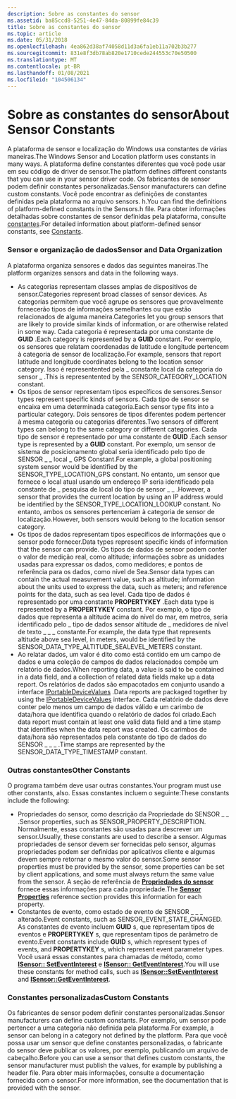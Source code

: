 ```yaml
---
description: Sobre as constantes do sensor
ms.assetid: ba85ccd8-5251-4e47-84da-80899fe84c39
title: Sobre as constantes do sensor
ms.topic: article
ms.date: 05/31/2018
ms.openlocfilehash: 4ea862d38af74058d11d3a6fa1eb11a702b3b277
ms.sourcegitcommit: 831e8f3db78ab820e1710cede244553c70e50500
ms.translationtype: MT
ms.contentlocale: pt-BR
ms.lasthandoff: 01/08/2021
ms.locfileid: "104506134"
---
```

# <a name="about-sensor-constants"></a><span data-ttu-id="f66ce-103">Sobre as constantes do sensor</span><span class="sxs-lookup"><span data-stu-id="f66ce-103">About Sensor Constants</span></span>

<span data-ttu-id="f66ce-104">A plataforma de sensor e localização do Windows usa constantes de várias maneiras.</span><span class="sxs-lookup"><span data-stu-id="f66ce-104">The Windows Sensor and Location platform uses constants in many ways.</span></span> <span data-ttu-id="f66ce-105">A plataforma define constantes diferentes que você pode usar em seu código de driver de sensor.</span><span class="sxs-lookup"><span data-stu-id="f66ce-105">The platform defines different constants that you can use in your sensor driver code.</span></span> <span data-ttu-id="f66ce-106">Os fabricantes de sensor podem definir constantes personalizadas.</span><span class="sxs-lookup"><span data-stu-id="f66ce-106">Sensor manufacturers can define custom constants.</span></span> <span data-ttu-id="f66ce-107">Você pode encontrar as definições de constantes definidas pela plataforma no arquivo sensors. h.</span><span class="sxs-lookup"><span data-stu-id="f66ce-107">You can find the definitions of platform-defined constants in the Sensors.h file.</span></span> <span data-ttu-id="f66ce-108">Para obter informações detalhadas sobre constantes de sensor definidas pela plataforma, consulte [constantes](constants.md).</span><span class="sxs-lookup"><span data-stu-id="f66ce-108">For detailed information about platform-defined sensor constants, see [Constants](constants.md).</span></span>

### <a name="sensor-and-data-organization"></a><span data-ttu-id="f66ce-109">Sensor e organização de dados</span><span class="sxs-lookup"><span data-stu-id="f66ce-109">Sensor and Data Organization</span></span>

<span data-ttu-id="f66ce-110">A plataforma organiza sensores e dados das seguintes maneiras.</span><span class="sxs-lookup"><span data-stu-id="f66ce-110">The platform organizes sensors and data in the following ways.</span></span>

-   <span data-ttu-id="f66ce-111">As categorias representam classes amplas de dispositivos de sensor.</span><span class="sxs-lookup"><span data-stu-id="f66ce-111">Categories represent broad classes of sensor devices.</span></span> <span data-ttu-id="f66ce-112">As categorias permitem que você agrupe os sensores que provavelmente fornecerão tipos de informações semelhantes ou que estão relacionados de alguma maneira.</span><span class="sxs-lookup"><span data-stu-id="f66ce-112">Categories let you group sensors that are likely to provide similar kinds of information, or are otherwise related in some way.</span></span> <span data-ttu-id="f66ce-113">Cada categoria é representada por uma constante de **GUID** .</span><span class="sxs-lookup"><span data-stu-id="f66ce-113">Each category is represented by a **GUID** constant.</span></span> <span data-ttu-id="f66ce-114">Por exemplo, os sensores que relatam coordenadas de latitude e longitude pertencem à categoria de sensor de localização.</span><span class="sxs-lookup"><span data-stu-id="f66ce-114">For example, sensors that report latitude and longitude coordinates belong to the location sensor category.</span></span> <span data-ttu-id="f66ce-115">Isso é representented pela \_ constante local da categoria do sensor \_ .</span><span class="sxs-lookup"><span data-stu-id="f66ce-115">This is representented by the SENSOR\_CATEGORY\_LOCATION constant.</span></span>
-   <span data-ttu-id="f66ce-116">Os tipos de sensor representam tipos específicos de sensores.</span><span class="sxs-lookup"><span data-stu-id="f66ce-116">Sensor types represent specific kinds of sensors.</span></span> <span data-ttu-id="f66ce-117">Cada tipo de sensor se encaixa em uma determinada categoria.</span><span class="sxs-lookup"><span data-stu-id="f66ce-117">Each sensor type fits into a particular category.</span></span> <span data-ttu-id="f66ce-118">Dois sensores de tipos diferentes podem pertencer à mesma categoria ou categorias diferentes.</span><span class="sxs-lookup"><span data-stu-id="f66ce-118">Two sensors of different types can belong to the same category or different categories.</span></span> <span data-ttu-id="f66ce-119">Cada tipo de sensor é representado por uma constante de **GUID** .</span><span class="sxs-lookup"><span data-stu-id="f66ce-119">Each sensor type is represented by a **GUID** constant.</span></span> <span data-ttu-id="f66ce-120">Por exemplo, um sensor de sistema de posicionamento global seria identificado pelo tipo de SENSOR \_ \_ local \_ GPS Constant.</span><span class="sxs-lookup"><span data-stu-id="f66ce-120">For example, a global positioning system sensor would be identified by the SENSOR\_TYPE\_LOCATION\_GPS constant.</span></span> <span data-ttu-id="f66ce-121">No entanto, um sensor que fornece o local atual usando um endereço IP seria identificado pela constante de \_ pesquisa de local do tipo de sensor \_ \_ .</span><span class="sxs-lookup"><span data-stu-id="f66ce-121">However, a sensor that provides the current location by using an IP address would be identified by the SENSOR\_TYPE\_LOCATION\_LOOKUP constant.</span></span> <span data-ttu-id="f66ce-122">No entanto, ambos os sensores pertenceriam à categoria de sensor de localização.</span><span class="sxs-lookup"><span data-stu-id="f66ce-122">However, both sensors would belong to the location sensor category.</span></span>
-   <span data-ttu-id="f66ce-123">Os tipos de dados representam tipos específicos de informações que o sensor pode fornecer.</span><span class="sxs-lookup"><span data-stu-id="f66ce-123">Data types represent specific kinds of information that the sensor can provide.</span></span> <span data-ttu-id="f66ce-124">Os tipos de dados de sensor podem conter o valor de medição real, como altitude; informações sobre as unidades usadas para expressar os dados, como medidores; e pontos de referência para os dados, como nível de Sea.</span><span class="sxs-lookup"><span data-stu-id="f66ce-124">Sensor data types can contain the actual measurement value, such as altitude; information about the units used to express the data, such as meters; and reference points for the data, such as sea level.</span></span> <span data-ttu-id="f66ce-125">Cada tipo de dados é representado por uma constante **PROPERTYKEY** .</span><span class="sxs-lookup"><span data-stu-id="f66ce-125">Each data type is represented by a **PROPERTYKEY** constant.</span></span> <span data-ttu-id="f66ce-126">Por exemplo, o tipo de dados que representa a altitude acima do nível do mar, em metros, seria identificado pelo \_ tipo de dados sensor altitude de \_ medidores de nível de texto \_ \_ \_ constante.</span><span class="sxs-lookup"><span data-stu-id="f66ce-126">For example, the data type that represents altitude above sea level, in meters, would be identified by the SENSOR\_DATA\_TYPE\_ALTITUDE\_SEALEVEL\_METERS constant.</span></span>
-   <span data-ttu-id="f66ce-127">Ao relatar dados, um valor é dito como está contido em um campo de dados e uma coleção de campos de dados relacionados compõe um relatório de dados.</span><span class="sxs-lookup"><span data-stu-id="f66ce-127">When reporting data, a value is said to be contained in a data field, and a collection of related data fields make up a data report.</span></span> <span data-ttu-id="f66ce-128">Os relatórios de dados são empacotados em conjunto usando a interface [IPortableDeviceValues](/previous-versions//ms740012(v=vs.85)) .</span><span class="sxs-lookup"><span data-stu-id="f66ce-128">Data reports are packaged together by using the [IPortableDeviceValues](/previous-versions//ms740012(v=vs.85)) interface.</span></span> <span data-ttu-id="f66ce-129">Cada relatório de dados deve conter pelo menos um campo de dados válido e um carimbo de data/hora que identifica quando o relatório de dados foi criado.</span><span class="sxs-lookup"><span data-stu-id="f66ce-129">Each data report must contain at least one valid data field and a time stamp that identifies when the data report was created.</span></span> <span data-ttu-id="f66ce-130">Os carimbos de data/hora são representados pela constante do tipo de dados do SENSOR \_ \_ \_ .</span><span class="sxs-lookup"><span data-stu-id="f66ce-130">Time stamps are represented by the SENSOR\_DATA\_TYPE\_TIMESTAMP constant.</span></span>

### <a name="other-constants"></a><span data-ttu-id="f66ce-131">Outras constantes</span><span class="sxs-lookup"><span data-stu-id="f66ce-131">Other Constants</span></span>

<span data-ttu-id="f66ce-132">O programa também deve usar outras constantes.</span><span class="sxs-lookup"><span data-stu-id="f66ce-132">Your program must use other constants, also.</span></span> <span data-ttu-id="f66ce-133">Essas constantes incluem o seguinte:</span><span class="sxs-lookup"><span data-stu-id="f66ce-133">These constants include the following:</span></span>

-   <span data-ttu-id="f66ce-134">Propriedades do sensor, como descrição da Propriedade do SENSOR \_ \_ .</span><span class="sxs-lookup"><span data-stu-id="f66ce-134">Sensor properties, such as SENSOR\_PROPERTY\_DESCRIPTION.</span></span> <span data-ttu-id="f66ce-135">Normalmente, essas constantes são usadas para descrever um sensor.</span><span class="sxs-lookup"><span data-stu-id="f66ce-135">Usually, these constants are used to describe a sensor.</span></span> <span data-ttu-id="f66ce-136">Algumas propriedades de sensor devem ser fornecidas pelo sensor, algumas propriedades podem ser definidas por aplicativos cliente e algumas devem sempre retornar o mesmo valor do sensor.</span><span class="sxs-lookup"><span data-stu-id="f66ce-136">Some sensor properties must be provided by the sensor, some properties can be set by client applications, and some must always return the same value from the sensor.</span></span> <span data-ttu-id="f66ce-137">A seção de referência de [**Propriedades do sensor**](sensor-properties.md) fornece essas informações para cada propriedade.</span><span class="sxs-lookup"><span data-stu-id="f66ce-137">The [**Sensor Properties**](sensor-properties.md) reference section provides this information for each property.</span></span>
-   <span data-ttu-id="f66ce-138">Constantes de evento, como estado de evento de SENSOR \_ \_ \_ alterado.</span><span class="sxs-lookup"><span data-stu-id="f66ce-138">Event constants, such as SENSOR\_EVENT\_STATE\_CHANGED.</span></span> <span data-ttu-id="f66ce-139">As constantes de evento incluem **GUID** s, que representam tipos de eventos e **PROPERTYKEY** s, que representam tipos de parâmetro de evento.</span><span class="sxs-lookup"><span data-stu-id="f66ce-139">Event constants include **GUID** s, which represent types of events, and **PROPERTYKEY** s, which represent event parameter types.</span></span> <span data-ttu-id="f66ce-140">Você usará essas constantes para chamadas de método, como [**ISensor:: SetEventInterest**](/windows/win32/api/sensorsapi/nf-sensorsapi-isensor-seteventinterest) e [**ISensor:: GetEventInterest**](/windows/win32/api/sensorsapi/nf-sensorsapi-isensor-geteventinterest).</span><span class="sxs-lookup"><span data-stu-id="f66ce-140">You will use these constants for method calls, such as [**ISensor::SetEventInterest**](/windows/win32/api/sensorsapi/nf-sensorsapi-isensor-seteventinterest) and [**ISensor::GetEventInterest**](/windows/win32/api/sensorsapi/nf-sensorsapi-isensor-geteventinterest).</span></span>

### <a name="custom-constants"></a><span data-ttu-id="f66ce-141">Constantes personalizadas</span><span class="sxs-lookup"><span data-stu-id="f66ce-141">Custom Constants</span></span>

<span data-ttu-id="f66ce-142">Os fabricantes de sensor podem definir constantes personalizadas.</span><span class="sxs-lookup"><span data-stu-id="f66ce-142">Sensor manufacturers can define custom constants.</span></span> <span data-ttu-id="f66ce-143">Por exemplo, um sensor pode pertencer a uma categoria não definida pela plataforma.</span><span class="sxs-lookup"><span data-stu-id="f66ce-143">For example, a sensor can belong in a category not defined by the platform.</span></span> <span data-ttu-id="f66ce-144">Para que você possa usar um sensor que define constantes personalizadas, o fabricante do sensor deve publicar os valores, por exemplo, publicando um arquivo de cabeçalho.</span><span class="sxs-lookup"><span data-stu-id="f66ce-144">Before you can use a sensor that defines custom constants, the sensor manufacturer must publish the values, for example by publishing a header file.</span></span> <span data-ttu-id="f66ce-145">Para obter mais informações, consulte a documentação fornecida com o sensor.</span><span class="sxs-lookup"><span data-stu-id="f66ce-145">For more information, see the documentation that is provided with the sensor.</span></span>

 

 
